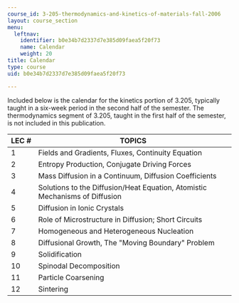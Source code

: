 ```yaml
---
course_id: 3-205-thermodynamics-and-kinetics-of-materials-fall-2006
layout: course_section
menu:
  leftnav:
    identifier: b0e34b7d2337d7e385d09faea5f20f73
    name: Calendar
    weight: 20
title: Calendar
type: course
uid: b0e34b7d2337d7e385d09faea5f20f73

---
```


Included below is the calendar for the kinetics portion of 3.205, typically taught in a six-week period in the second half of the semester. The thermodynamics segment of 3.205, taught in the first half of the semester, is not included in this publication.

  

| LEC # | TOPICS |
| --- | --- |
| 1 | Fields and Gradients, Fluxes, Continuity Equation |
| 2 | Entropy Production, Conjugate Driving Forces |
| 3 | Mass Diffusion in a Continuum, Diffusion Coefficients |
| 4 | Solutions to the Diffusion/Heat Equation, Atomistic Mechanisms of Diffusion |
| 5 | Diffusion in Ionic Crystals |
| 6 | Role of Microstructure in Diffusion; Short Circuits |
| 7 | Homogeneous and Heterogeneous Nucleation |
| 8 | Diffusional Growth, The "Moving Boundary" Problem |
| 9 | Solidification |
| 10 | Spinodal Decomposition |
| 11 | Particle Coarsening |
| 12 | Sintering